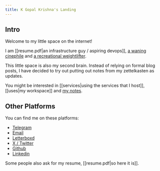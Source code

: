 ```yaml
---
title: K Gopal Krishna's Landing
---
```

## Intro

Welcome to my little space on the internet! 

I am [[resume.pdf|an infrastructure guy / aspiring devops]], [a waning cinephile](https://letterboxd.com/kayg04/films/diary/) and [a recreational weightlifter](https://youtube.com/@kayglifts).

This little space is also my second brain. Instead of relying on formal blog posts, I have decided to try out putting out notes from my zettelkasten as updates. 

You might be interested in [[services|using the services that I host]], [[uses|my workspace]] and [my notes](https://kayg.org/Permanent-Notes/).

## Other Platforms

 You can find me on these platforms:

- [Telegram](https://t.me/kayg)
- [Email](mailto:mail@kayg.org)
- [Letterboxd](https://letterboxd.com/kayg04)
- [X / Twitter](https://x.com/therealkayg04)
- [Github](https://github.com/kayg04)
- [Linkedin](https://www.linkedin.com/in/k-gopal-krishna-7546b92a2/)

Some people also ask for my resume, [[resume.pdf|so here it is]].